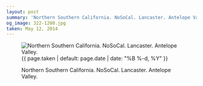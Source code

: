 ```yaml
---
layout: post
summary: 'Northern Southern California. NoSoCal. Lancaster. Antelope Valley.'
og_image: 322-1280.jpg
taken: May 12, 2014
---
```


<figure class="post" data-src="{{ site.assets_url }}/{{ page.og_image }}">
<img alt="Northern Southern California. NoSoCal. Lancaster. Antelope Valley." sizes="(min-width: 700px) 50vw, calc(100vw - 2rem)" src="{{ site.assets_url }}/322-640.jpg" srcset="{{ site.assets_url }}/322-1280.jpg 1280w, {{ site.assets_url }}/322-960.jpg 960w, {{ site.assets_url }}/322-640.jpg 640w, {{ site.assets_url }}/322-320.jpg 320w"/>
<figcaption>
<time>{{ page.taken | default: page.date | date: "%B %-d, %Y" }}</time>
<p>Northern Southern California. NoSoCal. Lancaster. Antelope Valley.</p>
</figcaption>
</figure>
